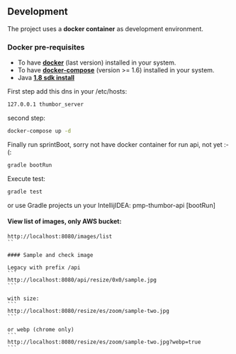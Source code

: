 ## Development
The project uses a **docker container** as development environment.

### Docker pre-requisites
* To have [**docker**](https://www.docker.com/) (last version) installed in your system.
* To have [**docker-compose**](https://docs.docker.com/compose/) (version >= 1.6) installed in your system.
* Java [**1.8 sdk install**](https://docs.oracle.com/javase/8/docs/technotes/guides/install/install_overview.html)

First step add this dns in your /etc/hosts:
```bash
127.0.0.1 thumbor_server
```

second step:
```bash
docker-compose up -d
```

Finally run sprintBoot, sorry not have docker container for run api, not yet :-(:

```bash
gradle bootRun
```

Execute test:
```bash
gradle test
```

or use Gradle projects un your IntellijIDEA:  pmp-thumbor-api \[bootRun\]

#### View list of images, only AWS bucket:
````
http://localhost:8080/images/list
``

#### Sample and check image

Legacy with prefix /api
```
http://localhost:8080/api/resize/0x0/sample.jpg
```

with size:
```
http://localhost:8080/resize/es/zoom/sample-two.jpg
```

or webp (chrome only)
```
http://localhost:8080/resize/es/zoom/sample-two.jpg?webp=true
```